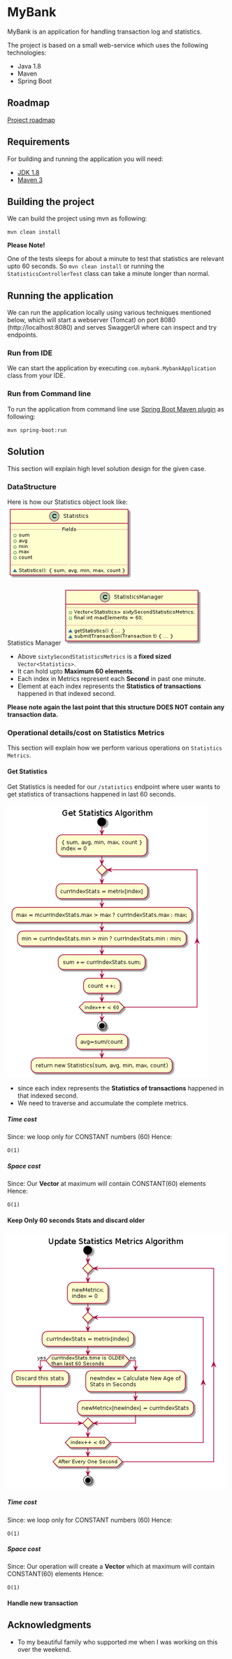 # MyBank
MyBank is an application for handling transaction log and statistics.

The project is based on a small web-service which uses the following technologies:

- Java 1.8
- Maven
- Spring Boot

## Roadmap
[Project roadmap](https://github.com/maria-farooq/MyBank/issues?utf8=%E2%9C%93&q=is%3Aissue)

## Requirements

For building and running the application you will need:

- [JDK 1.8](http://www.oracle.com/technetwork/java/javase/downloads/jdk8-downloads-2133151.html)
- [Maven 3](https://maven.apache.org)

## Building the project
We can build the project using mvn as following:

```shell
mvn clean install
```

**Please Note!**

One of the tests sleeps for about a minute to test that statistics are relevant upto 60 seconds.
So `mvn clean install` or running the `StatisticsControllerTest` class can take a minute longer than normal.

## Running the application
We can run the application locally using various techniques mentioned below, 
which will start a webserver (Tomcat) on port 8080 (http://localhost:8080) and serves SwaggerUI where can inspect and try endpoints.

### Run from IDE

We can start the application by executing `com.mybank.MybankApplication` class from your IDE.

### Run from Command line
To run the application from command line use [Spring Boot Maven plugin](https://docs.spring.io/spring-boot/docs/current/reference/html/build-tool-plugins-maven-plugin.html) as following:

```shell
mvn spring-boot:run
```

## Solution
This section will explain high level solution design for the given case.


### DataStructure
Here is how our Statistics object look like:
![statsclassdiagram](https://github.com/maria-farooq/MyBank/blob/master/images/statsclassdiagram.png)

Statistics Manager
![statisticsmanager](https://github.com/maria-farooq/MyBank/blob/master/images/statisticsmanager.png)

- Above `sixtySecondStatisticsMetrics` is a **fixed sized** `Vector<Statistics>`.
- It can hold upto **Maximum 60 elements**.
- Each index in Metrics represent each **Second** in past one minute.
- Element at each index represents the **Statistics of transactions** happened in that indexed second.

**Please note again the last point that this structure DOES NOT contain any transaction data.**

### Operational details/cost on Statistics Metrics
This section will explain how we perform various operations on `Statistics Metrics`.

#### Get Statistics
Get Statistics is needed for our `/statistics` endpoint where user wants to get statistics of transactions happened in last 60 seconds.

![getstatistics](https://github.com/maria-farooq/MyBank/blob/master/images/getstatistics.png)

- since each index represents the **Statistics of transactions** happened in that indexed second.
- We need to traverse and accumulate the complete metrics.

##### Time cost
Since: we loop only for CONSTANT numbers (60)
Hence:
```
O(1)
```

##### Space cost
Since: Our **Vector<Statistics>** at maximum will contain CONSTANT(60) elements
  Hence:
```
O(1)
```

#### Keep Only 60 seconds Stats and discard older
![updatestatistics](https://github.com/maria-farooq/MyBank/blob/master/images/updatestatistics.png)

##### Time cost
Since: we loop only for CONSTANT numbers (60)
Hence:
```
O(1)
```

##### Space cost
Since: Our operation will create a **Vector<Statistics>** which at maximum will contain CONSTANT(60) elements
  Hence:
```
O(1)
```

#### Handle new transaction


## Acknowledgments

- To my beautiful family who supported me when I was working on this over the weekend.
